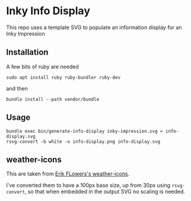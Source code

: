 # Inky Info Display

This repo uses a template SVG to populate an information display for an Inky Impression

## Installation

A few bits of ruby are needed

```
sudo apt install ruby ruby-bundler ruby-dev
```

and then

```
bundle install --path vendor/bundle
```

## Usage

```
bundle exec bin/generate-info-display inky-impression.svg > info-display.svg
rsvg-convert -b white -o info-display.png info-display.svg
```

## weather-icons

This are taken from [Erik FLowers's weather-icons](https://github.com/erikflowers/weather-icons).

I've converted them to have a 100px base size, up from 30px using `rsvg-convert`, so that when embedded in the output SVG no scaling is needed.


